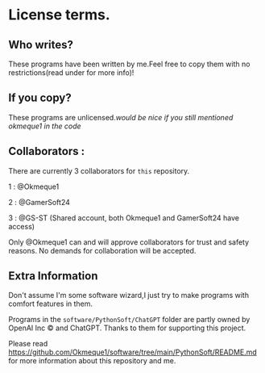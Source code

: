 # License terms.

## Who writes?

These programs have been written by me.Feel free to copy them with no restrictions(read under for more info)!

## If you copy?

These programs are unlicensed.*would be nice if you still mentioned okmeque1 in the code*

## Collaborators : 

There are currently 3 collaborators for `this` repository.

1 : @Okmeque1

2 : @GamerSoft24

3 : @GS-ST (Shared account, both Okmeque1 and GamerSoft24 have access)

Only @Okmeque1 can and will approve collaborators for trust and safety reasons. No demands for collaboration will be accepted.

## Extra Information


Don't assume I'm some software wizard,I just try to make programs with comfort features in them.

Programs in the `software/PythonSoft/ChatGPT` folder are partly owned by OpenAI Inc © and ChatGPT. Thanks to them for supporting this project.


Please read https://github.com/Okmeque1/software/tree/main/PythonSoft/README.md for more information about this repository and me.
